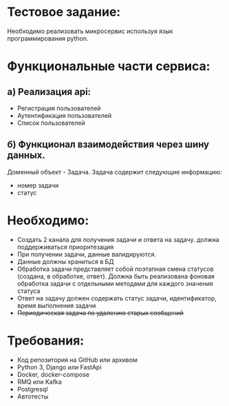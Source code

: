 # Тестовое задание: 
Необходимо реализовать микросервис используя язык программирования python. 

# Функциональные части сервиса: 
## a) Реализация api: 
- Регистрация пользователей
- Аутентификация пользователей
- Список пользователей

## б) Функционал взаимодействия через шину данных. 
Доменный объект - Задача. 
Задача содержит следующие информацию: 
- номер задачи
- статус

# Необходимо: 
- Создать 2 канала для получения задачи и ответа на задачу. должна поддерживаться приоритезация
- При получении задачи, данные валидируются. 
- Данные должны храниться в БД 
- Обработка задачи представляет собой поэтапная смена статусов (создана, в обработке, ответ). Должна быть реализована фоновая обработка задачи с отдельными методами для каждого значения статуса 
- Ответ на задачу должен содержать статус задачи, идентификатор, время выполнения задачи 
- ~~Периодическая задача по удалению старых сообщений~~

# Требования: 
- Код репозитория на GitHub или архивом
- Python 3, Django или FastApi 
- Docker, docker-compose 
- RMQ или Kafka 
- Postgresql
- Автотесты